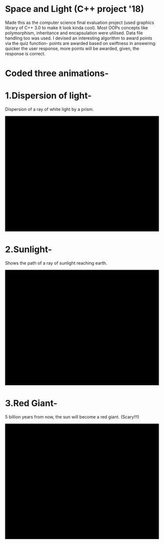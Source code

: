 # Space and Light (C++ project '18)
Made this as the computer science final evaluation project (used graphics library of C++ 3.0 to make it look kinda cool).
Most OOPs concepts like polymorphism, inheritance and encapsulation were utilised. Data file handling too was used.
I devised an interesting algorithm to award points via the quiz function- points are awarded based on swiftness in answering: quicker the user response, more points will be awarded, given, the response is correct.

# Coded three animations-

# 1.Dispersion of light-
Dispersion of a ray of white light by a prism.

![Preview](Demo/dispersion.gif)

# 2.Sunlight-
Shows the path of a ray of sunlight reaching earth.

![Preview](Demo/sunlight.gif)

# 3.Red Giant-
5 billion years from now, the sun will become a red giant. (Scary!!!)

![Preview](Demo/redgiant.gif)






